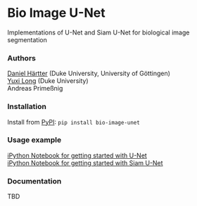 # Bio Image U-Net

Implementations of U-Net and Siam U-Net for biological image segmentation

### Authors
[Daniel Härtter](daniel.haertter@duke.edu) (Duke University, University of Göttingen) \
[Yuxi Long](longyuxi@live.com) (Duke University) \
Andreas Primeßnig

### Installation
Install from [PyPI](https://pypi.org/project/bio-image-unet/): `pip install bio-image-unet`

### Usage example
[iPython Notebook for getting started with U-Net](https://github.com/danihae/bio-image-unet/blob/master/using_unet.ipynb) \
[iPython Notebook for getting started with Siam U-Net](https://github.com/danihae/bio-image-unet/blob/master/using_siam_unet.ipynb)

### Documentation

TBD